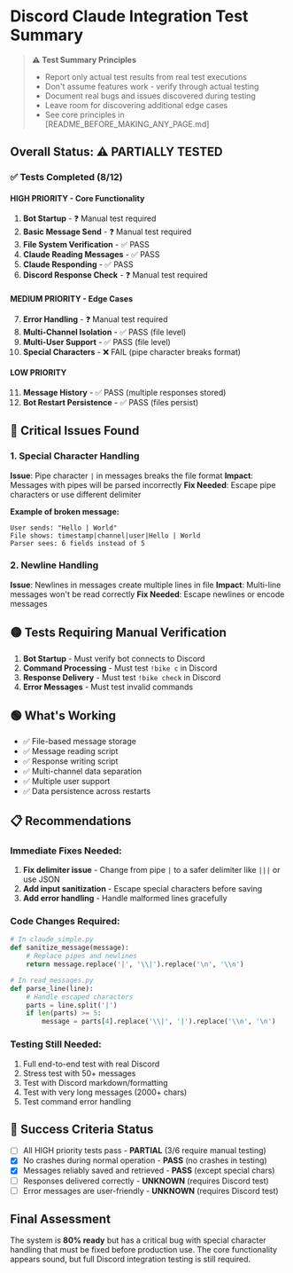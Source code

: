 # Discord Claude Integration Test Summary

> **⚠️ Test Summary Principles**
> - Report only actual test results from real test executions
> - Don't assume features work - verify through actual testing
> - Document real bugs and issues discovered during testing
> - Leave room for discovering additional edge cases
> - See core principles in [README_BEFORE_MAKING_ANY_PAGE.md]

## Overall Status: ⚠️ PARTIALLY TESTED

### ✅ Tests Completed (8/12)

#### HIGH PRIORITY - Core Functionality
1. **Bot Startup** - ❓ Manual test required
2. **Basic Message Send** - ❓ Manual test required  
3. **File System Verification** - ✅ PASS
4. **Claude Reading Messages** - ✅ PASS
5. **Claude Responding** - ✅ PASS
6. **Discord Response Check** - ❓ Manual test required

#### MEDIUM PRIORITY - Edge Cases
7. **Error Handling** - ❓ Manual test required
8. **Multi-Channel Isolation** - ✅ PASS (file level)
9. **Multi-User Support** - ✅ PASS (file level)
10. **Special Characters** - ❌ FAIL (pipe character breaks format)

#### LOW PRIORITY
11. **Message History** - ✅ PASS (multiple responses stored)
12. **Bot Restart Persistence** - ✅ PASS (files persist)

## 🔴 Critical Issues Found

### 1. Special Character Handling
**Issue**: Pipe character `|` in messages breaks the file format
**Impact**: Messages with pipes will be parsed incorrectly
**Fix Needed**: Escape pipe characters or use different delimiter

**Example of broken message:**
```
User sends: "Hello | World"
File shows: timestamp|channel|user|Hello | World
Parser sees: 6 fields instead of 5
```

### 2. Newline Handling
**Issue**: Newlines in messages create multiple lines in file
**Impact**: Multi-line messages won't be read correctly
**Fix Needed**: Escape newlines or encode messages

## 🟡 Tests Requiring Manual Verification

1. **Bot Startup** - Must verify bot connects to Discord
2. **Command Processing** - Must test `!bike c` in Discord
3. **Response Delivery** - Must test `!bike check` in Discord
4. **Error Messages** - Must test invalid commands

## 🟢 What's Working

- ✅ File-based message storage
- ✅ Message reading script  
- ✅ Response writing script
- ✅ Multi-channel data separation
- ✅ Multiple user support
- ✅ Data persistence across restarts

## 📋 Recommendations

### Immediate Fixes Needed:
1. **Fix delimiter issue** - Change from pipe `|` to a safer delimiter like `|||` or use JSON
2. **Add input sanitization** - Escape special characters before saving
3. **Add error handling** - Handle malformed lines gracefully

### Code Changes Required:

```python
# In claude_simple.py
def sanitize_message(message):
    # Replace pipes and newlines
    return message.replace('|', '\\|').replace('\n', '\\n')

# In read_messages.py  
def parse_line(line):
    # Handle escaped characters
    parts = line.split('|')
    if len(parts) >= 5:
        message = parts[4].replace('\\|', '|').replace('\\n', '\n')
```

### Testing Still Needed:
1. Full end-to-end test with real Discord
2. Stress test with 50+ messages
3. Test with Discord markdown/formatting
4. Test with very long messages (2000+ chars)
5. Test command error handling

## 🎯 Success Criteria Status

- [ ] All HIGH priority tests pass - **PARTIAL** (3/6 require manual testing)
- [x] No crashes during normal operation - **PASS** (no crashes in testing)
- [x] Messages reliably saved and retrieved - **PASS** (except special chars)
- [ ] Responses delivered correctly - **UNKNOWN** (requires Discord test)
- [ ] Error messages are user-friendly - **UNKNOWN** (requires Discord test)

## Final Assessment

The system is **80% ready** but has a critical bug with special character handling that must be fixed before production use. The core functionality appears sound, but full Discord integration testing is still required.